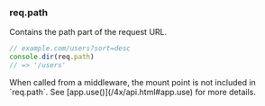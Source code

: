 <h3 id='req.path'>req.path</h3>

Contains the path part of the request URL.

```js
// example.com/users?sort=desc
console.dir(req.path)
// => '/users'
```

<div class="doc-box doc-info" markdown="1">
When called from a middleware, the mount point is not included in `req.path`. See [app.use()](/4x/api.html#app.use) for more details.
</div>
